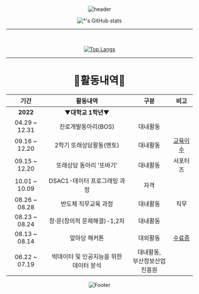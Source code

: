<div align="center">

![header](https://capsule-render.vercel.app/api?type=waving&color=003399&height=230&section=header&text=🌙Jeongeun%20Moon🌙&fontSize=40&fontAlignY=40)
  
![*'s GitHub stats](https://github-readme-stats.vercel.app/api?username=jeongeuniii&count_private=true&show_icons=true&theme=tokyonight)
<br>
* * *
<br>

[![Top Langs](https://github-readme-stats.vercel.app/api/top-langs/?username=jeongeuniii&layout=compact&theme=tokyonight)](https://github.com/jeongeuniii/github-readme-stats)
  
<hr>
<div align="center">

# 📖활동내역📖
  
| 기간 | 활동내역 | 구분 | 비고 |
| :----: | :--------: | :---: | :---: |
| **2022** | ▼**대학교 1학년**▼ |  |  |
| 04.29 ~ 12.31 | 진로개발동아리(BOS) | 대내활동 |  |
| 09.16 ~ 12.20 | 2학기 또래상담활동(멘토) | 대내활동 | [교육이수](./attach/1_한청원.pdf) |
| 09.15 ~ 12.20 | 또래상담 동아리 '또바기' | 대내활동 | 서포터즈 |
| 10.01 ~ 10.09 | DSAC1-데이터 프로그래밍 과정 | 자격 |  |
| 08.26 ~ 08.28 | 반도체 직무교육 과정 | 대내활동 | 직무 |
| 08.23 ~ 08.24 | 창·문(창의적 문제해결)-1,2차 | 대내활동 |  |
| 08.13 ~ 08.14 | 앞마당 해커톤 | 대외활동 | [수료증](./attach/앞마당_문정은.pdf) |
| 06.22 ~ 07.19 | 빅데이터 및 인공지능을 위한 데이터 분석 | 대내활동,<br>부산정보산업진흥원 |  |
  
![Footer](https://capsule-render.vercel.app/api?type=waving&color=003399&height=200&section=footer)
